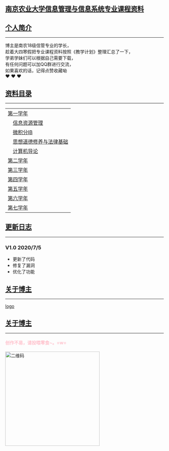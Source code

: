 ## [南京农业大学信息管理与信息系统专业课程资料](#)


## [个人简介](#)
----
博主是南农18级信管专业的学长，<br/>
趁着大四寒假把专业课程资料按照《教学计划》整理汇总了一下，<br/>
学弟学妹们可以根据自己需要下载，<br/>
有任何问题可以加QQ群进行交流，<br/>
如果喜欢的话，记得点赞收藏呦<br/>
❤ ❤ ❤


## [资料目录](#)
----
<table>
<tr><td ><a href="#">第一学年</a></td></tr>
  <tr><td>&emsp;<a href="#">信息资源管理</a></td></tr>
  <tr><td>&emsp;<a href="#">微积分ⅠB</a></td></tr>
  <tr><td>&emsp;<a href="#">思想道德修养与法律基础</a></td></tr>
  <tr><td>&emsp;<a href="#">计算机导论</a></td></tr>
  
<tr><td ><a href="#">第二学年</a></td></tr>
  
<tr><td ><a href="#">第三学年</a></td></tr>
  
<tr><td ><a href="#">第四学年</a></td></tr>
  
<tr><td ><a href="#">第五学年</a></td></tr>
  
<tr><td ><a href="#">第六学年</a></td></tr>
  
<tr><td ><a href="#">第七学年</a></td></tr>
</table>

## [更新日志](#)
----
### V1.0 2020/7/5 
* 更新了代码
* 修复了漏洞
* 优化了功能

## [关于博主](#)
----
[logo](https://images.cnblogs.com/cnblogs_com/occlive/1791664/o_200704081145xiaoen.png)


## [关于博主](#)
----
#### <p style="color:pink;">创作不易，请投喂零食~。=w=</p>
<img alt="二维码" src="https://images.cnblogs.com/cnblogs_com/occlive/1791167/o_200621150108qq.jpg" width="300px" height="300px">


